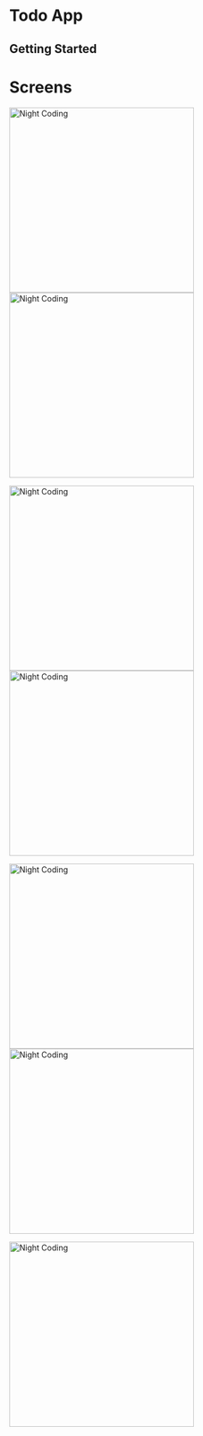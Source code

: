 # Todo App


## Getting Started

# Screens

<p>
<img alt="Night Coding" width="330" src="https://github.com/MFaramawy/Todo_Neumorphism/blob/master/assets/layout/Splash.png" align="center"/>
<img alt="Night Coding" width="330" src="https://github.com/MFaramawy/Todo_Neumorphism/blob/master/assets/layout/OnBoarding_1.png" align="center"/>
</p>

<p>
<img alt="Night Coding" width="330" src="https://github.com/MFaramawy/Todo_Neumorphism/blob/master/assets/layout/OnBoarding_2.png" align="center"/>
<img alt="Night Coding" width="330" src="https://github.com/MFaramawy/Todo_Neumorphism/blob/master/assets/layout/Task_Desgin.png" align="center"/>
</p>

<p>
<img alt="Night Coding" width="330" src="https://github.com/MFaramawy/Todo_Neumorphism/blob/master/assets/layout/Tasks_Screen.png" align="center"/>
<img alt="Night Coding" width="330" src="https://github.com/MFaramawy/Todo_Neumorphism/blob/master/assets/layout/Bottom_Sheet.png" align="center"/>
</p>

<p>
<img alt="Night Coding" width="330" src="https://github.com/MFaramawy/Todo_Neumorphism/blob/master/assets/layout/Add_Task.png" align="center"/>
</p>
